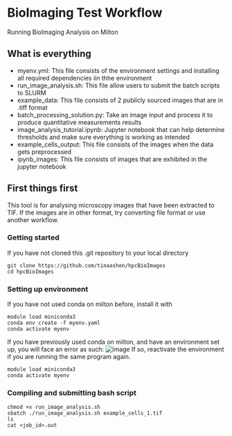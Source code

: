 BioImaging Test Workflow
=================================
Running BioImaging Analysis on Milton

## What is everything

- myenv.yml: This file consists of the environment settings and installing all required dependencies iin thhe environment
- run_image_analysis.sh: This file allow users to submit the batch scripts to SLURM
- example_data: This file consists of 2 publicly sourced images that are in .tiff format
- batch_processing_solution.py: Take an image input and process it to produce quantitative measurements results
- image_analysis_tutorial.ipynb: Jupyter notebook that can help determine thresholds and make sure everything is working as intended
- example_cells_output: This file consists of the images when the data gets preprocessed
- ipynb_images: This file consists of images that are exhibited in the jupyter notebook


## First things first

This tool is for analysing microscopy images that have been extracted to TIF. If the images are in other format, try converting file format or use another workflow.

### Getting started
If you have not cloned this .git repository to your local directory
```
git clone https://github.com/tinaashen/hpcBioImages
cd hpcBioImages
```
### Setting up environment
If you have not used conda on milton before, install it with
```
module load miniconda3
conda env create -f myenv.yaml
conda activate myenv 
```
If you have previously used conda on milton, and have an environment set up, you will face an error as such:
![image](https://github.com/tinaashen/hpcBioImages/assets/106832655/49417d17-5f12-4a86-a056-661678d2da7b)
If so, reactivate the environment if you are running the same program again.
```
module load miniconda3
conda activate myenv
```
### Compiling and submitting bash script
```
chmod +x run_image_analysis.sh
sbatch ./run_image_analysis.sh example_cells_1.tif
ls 
cat <job_id>.out
```
